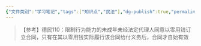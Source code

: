 ```yaml
---
{"文件类别":"学习笔记","tags":["知识点","民法"],"dg-publish":true,"permalink":"/学习笔记studyup/知识点cheese/零用钱条款/","dgPassFrontmatter":true,"created":"2024-10-27T10:40:54.483+08:00","updated":"2024-10-27T10:42:07.124+08:00"}
---
```


>【参考】德民110：限制行为能力的未成年未经法定代理人同意以零用钱订立合同，只有在其以零用钱实际履行该合同给付义务后，合同才自始有效